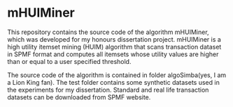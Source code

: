 # mHUIMiner
This repository contains the source code of the algorithm mHUIMiner, which was developed for my honours dissertation project. mHUIMiner is a high utility itemset mining (HUIM) algorithm that scans transaction dataset in SPMF format and computes all itemsets whose utility values are higher than or equal to a user specified threshold. 

The source code of the algorithm is contained in folder algoSimba(yes, I am a Lion King fan). The test folder contains some synthetic datasets used in the experiments for my dissertation. Standard and real life transaction datasets can be downloaded from SPMF website.

